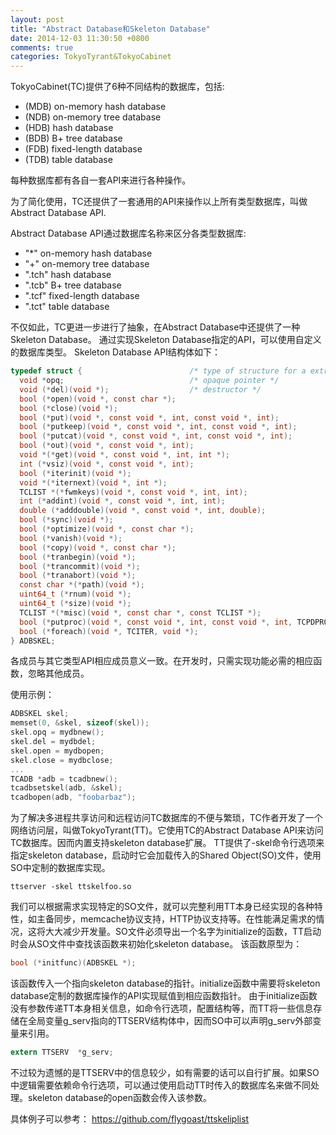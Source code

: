 ```yaml
---
layout: post
title: "Abstract Database和Skeleton Database"
date: 2014-12-03 11:30:50 +0800
comments: true
categories: TokyoTyrant&TokyoCabinet
---
```

TokyoCabinet(TC)提供了6种不同结构的数据库，包括:

* (MDB) on-memory hash database
* (NDB) on-memory tree database
* (HDB) hash database
* (BDB) B+ tree database
* (FDB) fixed-length database
* (TDB) table database

每种数据库都有各自一套API来进行各种操作。

为了简化使用，TC还提供了一套通用的API来操作以上所有类型数据库，叫做Abstract Database API.

Abstract Database API通过数据库名称来区分各类型数据库:

* "*"          on-memory hash database
* "+"          on-memory tree database
* ".tch"       hash database
* ".tcb"       B+ tree database
* ".tcf"       fixed-length database
* ".tct"       table database

不仅如此，TC更进一步进行了抽象，在Abstract Database中还提供了一种Skeleton Database。
通过实现Skeleton Database指定的API，可以使用自定义的数据库类型。
Skeleton Database API结构体如下：
```c
typedef struct {                        /* type of structure for a extra database skeleton */
  void *opq;                            /* opaque pointer */
  void (*del)(void *);                  /* destructor */
  bool (*open)(void *, const char *);
  bool (*close)(void *);
  bool (*put)(void *, const void *, int, const void *, int);
  bool (*putkeep)(void *, const void *, int, const void *, int);
  bool (*putcat)(void *, const void *, int, const void *, int);
  bool (*out)(void *, const void *, int);
  void *(*get)(void *, const void *, int, int *);
  int (*vsiz)(void *, const void *, int);
  bool (*iterinit)(void *);
  void *(*iternext)(void *, int *);
  TCLIST *(*fwmkeys)(void *, const void *, int, int);
  int (*addint)(void *, const void *, int, int);
  double (*adddouble)(void *, const void *, int, double);
  bool (*sync)(void *);
  bool (*optimize)(void *, const char *);
  bool (*vanish)(void *);
  bool (*copy)(void *, const char *);
  bool (*tranbegin)(void *);
  bool (*trancommit)(void *);
  bool (*tranabort)(void *);
  const char *(*path)(void *);
  uint64_t (*rnum)(void *);
  uint64_t (*size)(void *);
  TCLIST *(*misc)(void *, const char *, const TCLIST *);
  bool (*putproc)(void *, const void *, int, const void *, int, TCPDPROC, void *);
  bool (*foreach)(void *, TCITER, void *);
} ADBSKEL;
```
各成员与其它类型API相应成员意义一致。在开发时，只需实现功能必需的相应函数，忽略其他成员。

使用示例：
```c
ADBSKEL skel;
memset(0, &skel, sizeof(skel));
skel.opq = mydbnew();
skel.del = mydbdel;
skel.open = mydbopen;
skel.close = mydbclose;
...
TCADB *adb = tcadbnew();
tcadbsetskel(adb, &skel);
tcadbopen(adb, "foobarbaz");
```
为了解决多进程共享访问和远程访问TC数据库的不便与繁琐，TC作者开发了一个网络访问层，叫做TokyoTyrant(TT)。它使用TC的Abstract Database API来访问TC数据库。因而内置支持skeleton database扩展。
TT提供了-skel命令行选项来指定skeleton database，启动时它会加载传入的Shared Object(SO)文件，使用SO中定制的数据库实现。
```
ttserver -skel ttskelfoo.so
```
我们可以根据需求实现特定的SO文件，就可以完整利用TT本身已经实现的各种特性，如主备同步，memcache协议支持，HTTP协议支持等。在性能满足需求的情况，这将大大减少开发量。SO文件必须导出一个名字为initialize的函数，TT启动时会从SO文件中查找该函数来初始化skeleton database。
该函数原型为：
```c
bool (*initfunc)(ADBSKEL *);
```
该函数传入一个指向skeleton database的指针。initialize函数中需要将skeleton database定制的数据库操作的API实现赋值到相应函数指针。
由于initialize函数没有参数传递TT本身相关信息，如命令行选项，配置结构等，而TT将一些信息存储在全局变量g_serv指向的TTSERV结构体中，因而SO中可以声明g_serv外部变量来引用。
```c
extern TTSERV  *g_serv;
```
不过较为遗憾的是TTSERV中的信息较少，如有需要的话可以自行扩展。如果SO中逻辑需要依赖命令行选项，可以通过使用启动TT时传入的数据库名来做不同处理。skeleton database的open函数会传入该参数。


具体例子可以参考：
https://github.com/flygoast/ttskeliplist
